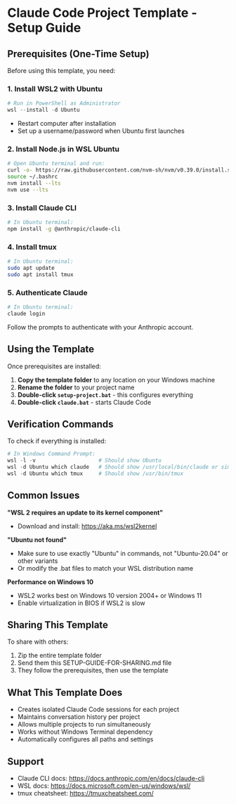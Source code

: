 # Claude Code Project Template - Setup Guide

## Prerequisites (One-Time Setup)

Before using this template, you need:

### 1. Install WSL2 with Ubuntu
```powershell
# Run in PowerShell as Administrator
wsl --install -d Ubuntu
```
- Restart computer after installation
- Set up a username/password when Ubuntu first launches

### 2. Install Node.js in WSL Ubuntu
```bash
# Open Ubuntu terminal and run:
curl -o- https://raw.githubusercontent.com/nvm-sh/nvm/v0.39.0/install.sh | bash
source ~/.bashrc
nvm install --lts
nvm use --lts
```

### 3. Install Claude CLI
```bash
# In Ubuntu terminal:
npm install -g @anthropic/claude-cli
```

### 4. Install tmux
```bash
# In Ubuntu terminal:
sudo apt update
sudo apt install tmux
```

### 5. Authenticate Claude
```bash
# In Ubuntu terminal:
claude login
```
Follow the prompts to authenticate with your Anthropic account.

## Using the Template

Once prerequisites are installed:

1. **Copy the template folder** to any location on your Windows machine
2. **Rename the folder** to your project name
3. **Double-click `setup-project.bat`** - this configures everything
4. **Double-click `claude.bat`** - starts Claude Code

## Verification Commands

To check if everything is installed:

```powershell
# In Windows Command Prompt:
wsl -l -v                    # Should show Ubuntu
wsl -d Ubuntu which claude   # Should show /usr/local/bin/claude or similar
wsl -d Ubuntu which tmux     # Should show /usr/bin/tmux
```

## Common Issues

**"WSL 2 requires an update to its kernel component"**
- Download and install: https://aka.ms/wsl2kernel

**"Ubuntu not found"**
- Make sure to use exactly "Ubuntu" in commands, not "Ubuntu-20.04" or other variants
- Or modify the .bat files to match your WSL distribution name

**Performance on Windows 10**
- WSL2 works best on Windows 10 version 2004+ or Windows 11
- Enable virtualization in BIOS if WSL2 is slow

## Sharing This Template

To share with others:
1. Zip the entire template folder
2. Send them this SETUP-GUIDE-FOR-SHARING.md file
3. They follow the prerequisites, then use the template

## What This Template Does

- Creates isolated Claude Code sessions for each project
- Maintains conversation history per project
- Allows multiple projects to run simultaneously
- Works without Windows Terminal dependency
- Automatically configures all paths and settings

## Support

- Claude CLI docs: https://docs.anthropic.com/en/docs/claude-cli
- WSL docs: https://docs.microsoft.com/en-us/windows/wsl/
- tmux cheatsheet: https://tmuxcheatsheet.com/